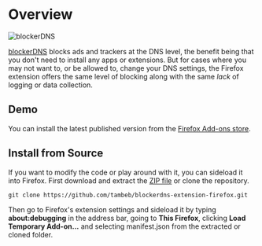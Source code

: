 # Overview
![blockerDNS](https://blockerdns.com/logo_github_repo.png "blockerDNS")

[blockerDNS](https://blockerdns.com/) blocks ads and trackers at the DNS level, the benefit being that you don't need to install any apps or extensions. But for cases where you may not want to, or be allowed to, change your DNS settings, the Firefox extension offers the same level of blocking along with the same _lack_ of logging or data collection.

## Demo
You can install the latest published version from the [Firefox Add-ons store](https://addons.mozilla.org/en-US/firefox/addon/blockerdns-ad-tracker-blocking/).

## Install from Source
If you want to modify the code or play around with it, you can sideload it into Firefox. First download and extract the [ZIP file](https://github.com/tambeb/blockerdns-extension-firefox/archive/master.zip) or clone the repository.
```
git clone https://github.com/tambeb/blockerdns-extension-firefox.git
```
Then go to Firefox's extension settings and sideload it by typing __about:debugging__ in the address bar, going to __This Firefox__, clicking __Load Temporary Add-on...__ and selecting manifest.json from the extracted or cloned folder.
